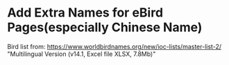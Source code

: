 # Add Extra Names for eBird Pages(especially Chinese Name)

Bird list from: <https://www.worldbirdnames.org/new/ioc-lists/master-list-2/> "Multilingual Version (v14.1, Excel file XLSX, 7.8Mb)"
